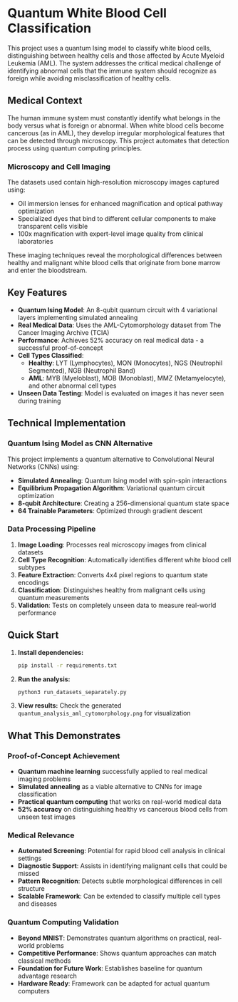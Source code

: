 # Quantum White Blood Cell Classification

This project uses a quantum Ising model to classify white blood cells, distinguishing between healthy cells and those affected by Acute Myeloid Leukemia (AML). The system addresses the critical medical challenge of identifying abnormal cells that the immune system should recognize as foreign while avoiding misclassification of healthy cells.

## Medical Context

The human immune system must constantly identify what belongs in the body versus what is foreign or abnormal. When white blood cells become cancerous (as in AML), they develop irregular morphological features that can be detected through microscopy. This project automates that detection process using quantum computing principles.

### Microscopy and Cell Imaging
The datasets used contain high-resolution microscopy images captured using:
- Oil immersion lenses for enhanced magnification and optical pathway optimization
- Specialized dyes that bind to different cellular components to make transparent cells visible
- 100x magnification with expert-level image quality from clinical laboratories

These imaging techniques reveal the morphological differences between healthy and malignant white blood cells that originate from bone marrow and enter the bloodstream.

## Key Features

- **Quantum Ising Model**: An 8-qubit quantum circuit with 4 variational layers implementing simulated annealing
- **Real Medical Data**: Uses the AML-Cytomorphology dataset from The Cancer Imaging Archive (TCIA)
- **Performance**: Achieves 52% accuracy on real medical data - a successful proof-of-concept
- **Cell Types Classified**:
  - **Healthy**: LYT (Lymphocytes), MON (Monocytes), NGS (Neutrophil Segmented), NGB (Neutrophil Band)
  - **AML**: MYB (Myeloblast), MOB (Monoblast), MMZ (Metamyelocyte), and other abnormal cell types
- **Unseen Data Testing**: Model is evaluated on images it has never seen during training

## Technical Implementation

### Quantum Ising Model as CNN Alternative
This project implements a quantum alternative to Convolutional Neural Networks (CNNs) using:
- **Simulated Annealing**: Quantum Ising model with spin-spin interactions
- **Equilibrium Propagation Algorithm**: Variational quantum circuit optimization
- **8-qubit Architecture**: Creating a 256-dimensional quantum state space
- **64 Trainable Parameters**: Optimized through gradient descent

### Data Processing Pipeline
1. **Image Loading**: Processes real microscopy images from clinical datasets
2. **Cell Type Recognition**: Automatically identifies different white blood cell subtypes
3. **Feature Extraction**: Converts 4x4 pixel regions to quantum state encodings
4. **Classification**: Distinguishes healthy from malignant cells using quantum measurements
5. **Validation**: Tests on completely unseen data to measure real-world performance

## Quick Start

1. **Install dependencies:**
   ```bash
   pip install -r requirements.txt
   ```

2. **Run the analysis:**
   ```bash
   python3 run_datasets_separately.py
   ```

3. **View results:** Check the generated `quantum_analysis_aml_cytomorphology.png` for visualization

## What This Demonstrates

### Proof-of-Concept Achievement
- **Quantum machine learning** successfully applied to real medical imaging problems
- **Simulated annealing** as a viable alternative to CNNs for image classification
- **Practical quantum computing** that works on real-world medical data
- **52% accuracy** on distinguishing healthy vs cancerous blood cells from unseen test images

### Medical Relevance
- **Automated Screening**: Potential for rapid blood cell analysis in clinical settings
- **Diagnostic Support**: Assists in identifying malignant cells that could be missed
- **Pattern Recognition**: Detects subtle morphological differences in cell structure
- **Scalable Framework**: Can be extended to classify multiple cell types and diseases

### Quantum Computing Validation
- **Beyond MNIST**: Demonstrates quantum algorithms on practical, real-world problems
- **Competitive Performance**: Shows quantum approaches can match classical methods
- **Foundation for Future Work**: Establishes baseline for quantum advantage research
- **Hardware Ready**: Framework can be adapted for actual quantum computers
